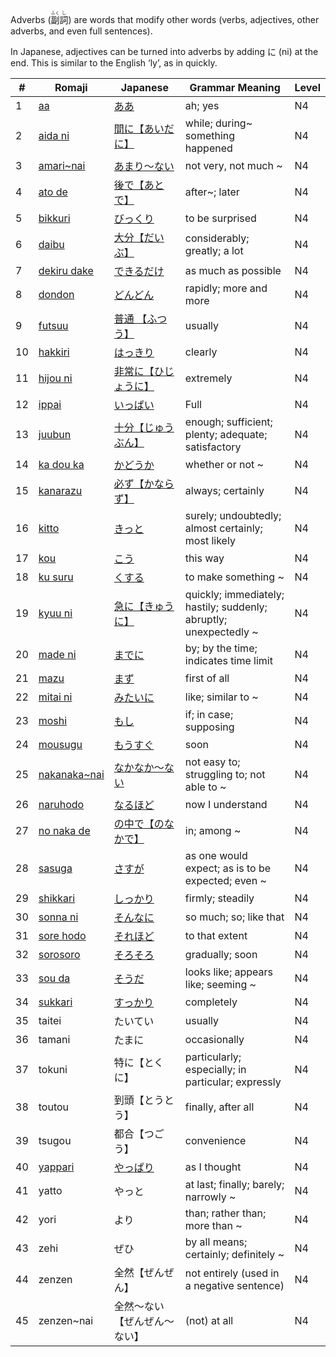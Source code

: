 Adverbs (<ruby>副<rt>ふく</rt>詞<rt>し</rt></ruby>) are words that modify other words (verbs, adjectives, other adverbs, and even full sentences).

In Japanese, adjectives can be turned into adverbs by adding に (ni) at the end. This is similar to the English ‘ly’, as in quickly.

|#|	Romaji|	Japanese|	Grammar Meaning|	Level|
| --- | --- | --- | --- | --- |
|1|[aa](aa.md)|[ああ](aa.md)|ah; yes|	N4|
|2|[aida ni](aidani.md)|[間に【あいだに】](aidani.md)|while; during~ something happened|	N4|
|3|[amari~nai](amarinai.md)|[あまり～ない](amarinai.md)|not very, not much ~|	N4|
|4|[ato de](atode.md)|[後で【あとで】](atode.md)|after~; later|	N4|
|5|[bikkuri](bikkuri.md)|[びっくり](bikkuri.md)|to be surprised|	N4|
|6|[daibu](daibu.md)|[大分【だいぶ】](daibu.md)|considerably; greatly; a lot|	N4|
|7|[dekiru dake](dekirudake.md)|[できるだけ](dekirudake.md)|as much as possible|	N4|
|8|[dondon](dondon.md)|[どんどん](dondon.md)|rapidly; more and more|	N4|
|9|[futsuu](futsuu.md)|[普通 【ふつう】](futsuu.md)|usually|	N4|
|10|[hakkiri](hakkiri.md)|[はっきり](hakkiri.md)|clearly|	N4|
|11|[hijou ni](hijouni.md)|[非常に【ひじょうに】](hijouni.md)|extremely|	N4|
|12|[ippai](ippai.md)|[いっぱい](ippai.md)|Full|	N4|
|13|[juubun](juubun.md)|[十分【じゅうぶん】](juubun.md)|enough; sufficient; plenty; adequate; satisfactory|	N4|
|14|[ka dou ka](kadouka.md)|[かどうか](kadouka.md)|whether or not ~|	N4|
|15|[kanarazu](kanarazu.md)|[必ず【かならず】](kanarazu.md)|always; certainly|	N4|
|16|[kitto](kitto.md)|[きっと](kitto.md)|surely; undoubtedly; almost certainly; most likely|	N4|
|17|[kou](kou.md)|[こう](kou.md)|this way|	N4|
|18|[ku suru](kusuru.md)|[くする](kusuru.md)|to make something ~|	N4|
|19|[kyuu ni](kyuuni.md)|[急に【きゅうに】](kyuuni.md)|quickly; immediately; hastily; suddenly; abruptly; unexpectedly ~|	N4|
|20|[made ni](madeni.md)|[までに](madeni.md)|by; by the time; indicates time limit|	N4|
|21|[mazu](mazu.md)|[まず](mazu.md)|first of all|	N4|
|22|[mitai ni](mitaini.md)|[みたいに](mitaini.md)|like; similar to ~|	N4|
|23|[moshi](moshi.md)|[もし](moshi.md)|if; in case; supposing|	N4|
|24|[mousugu](mousugu.md)|[もうすぐ](mousugu.md)|soon|	N4|
|25|[nakanaka~nai](nakanakanai.md)|[なかなか～ない](nakanakanai.md)|not easy to; struggling to; not able to ~|	N4|
|26|[naruhodo](naruhodo.md)|[なるほど](naruhodo.md)|now I understand|	N4|
|27|[no naka de](nonakade.md)|[の中で【のなかで】](nonakade.md)|in; among ~|	N4|
|28|[sasuga](sasuga.md)|[さすが](sasuga.md)|as one would expect; as is to be expected; even ~|	N4|
|29|[shikkari](shikkari.md)|[しっかり](shikkari.md)|firmly; steadily|	N4|
|30|[sonna ni](sonnani.md)|[そんなに](sonnani.md)|so much; so; like that|	N4|
|31|[sore hodo](sorehodo.md)|[それほど](sorehodo.md)|to that extent|	N4|
|32|[sorosoro](sorosoro.md)|[そろそろ](sorosoro.md)|gradually; soon|	N4|
|33|[sou da](souda.md)|[そうだ](souda.md)|looks like; appears like; seeming ~|	N4|
|34|[sukkari](sukkari.md)|[すっかり](sukkari.md)|completely|	N4|
|35|	taitei|たいてい|usually|	N4|
|36|	tamani|たまに|occasionally|	N4|
|37|	tokuni|特に【とくに】|particularly; especially; in particular; expressly|	N4|
|38|	toutou|到頭【とうとう】|finally, after all|	N4|
|39|	tsugou|都合【つごう】|convenience	|N4|
|40|[yappari](yappari.md)|[やっぱり](yappari.md)|as I thought|	N4|
|41|	yatto|やっと|at last; finally; barely; narrowly ~|	N4|
|42|    yori|より|than; rather than; more than ~	|N4|
|43|    zehi|ぜひ|by all means; certainly; definitely ~|	N4|
|44|    zenzen|全然【ぜんぜん】|not entirely (used in a negative sentence)|	N4|
|45|    zenzen~nai|全然～ない【ぜんぜん～ない】|(not) at all	|N4|